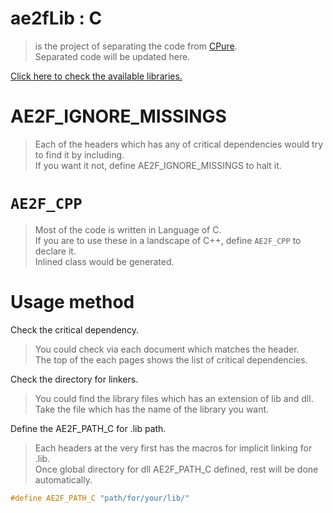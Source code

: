 # ae2fLib : C
> is the project of separating the code from [CPure](https://github.com/yuisanae2f/CPure).  
> Separated code will be updated here.

[Click here to check the available libraries.](./index.md)

# AE2F_IGNORE_MISSINGS
> Each of the headers which has any of critical dependencies would try to find it by including.  
> If you want it not, define AE2F_IGNORE_MISSINGS to halt it.

# `AE2F_CPP`
> Most of the code is written in Language of C.  
> If you are to use these in a landscape of C++, define `AE2F_CPP` to declare it.  
> Inlined class would be generated.

# Usage method
Check the critical dependency.
> You could check via each document which matches the header.  
> The top of the each pages shows the list of critical dependencies.  

Check the directory for linkers.
> You could find the library files which has an extension of lib and dll.  
> Take the file which has the name of the library you want.

Define the AE2F_PATH_C for .lib path.
> Each headers at the very first has the macros for implicit linking for .lib.  
> Once global directory for dll AE2F_PATH_C defined, rest will be done automatically.  
```c
#define AE2F_PATH_C "path/for/your/lib/"
```